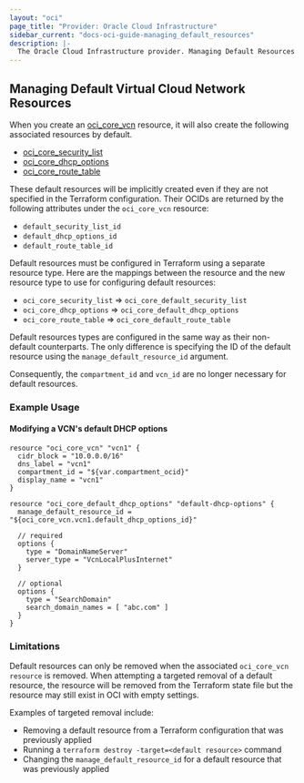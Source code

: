 ```yaml
---
layout: "oci"
page_title: "Provider: Oracle Cloud Infrastructure"
sidebar_current: "docs-oci-guide-managing_default_resources"
description: |-
  The Oracle Cloud Infrastructure provider. Managing Default Resources
---
```

## Managing Default Virtual Cloud Network Resources

When you create an [oci_core_vcn](../r/core_vcn.html)
resource, it will also create the following associated resources by default.

- [oci_core_security_list](../r/core_security_list.html)
- [oci_core_dhcp_options](../r/core_dhcp_options.html)
- [oci_core_route_table](../r/core_route_table.html)

These default resources will be implicitly created even if they are not specified in the Terraform configuration.
Their OCIDs are returned by the following attributes under the `oci_core_vcn` resource:

- `default_security_list_id`
- `default_dhcp_options_id`
- `default_route_table_id`

Default resources must be configured in Terraform using a separate resource type. Here are
the mappings between the resource and the new resource type to use for configuring default
resources:
- `oci_core_security_list` => `oci_core_default_security_list`
- `oci_core_dhcp_options` => `oci_core_default_dhcp_options`
- `oci_core_route_table` => `oci_core_default_route_table`

Default resources types are configured in the same way as their non-default counterparts. 
The only difference is specifying the ID of the default resource using the
`manage_default_resource_id` argument.

Consequently, the `compartment_id` and `vcn_id` are no longer necessary for default resources.


### Example Usage
#### Modifying a VCN's default DHCP options

```
resource "oci_core_vcn" "vcn1" {
  cidr_block = "10.0.0.0/16"
  dns_label = "vcn1"
  compartment_id = "${var.compartment_ocid}"
  display_name = "vcn1"
}

resource "oci_core_default_dhcp_options" "default-dhcp-options" {
  manage_default_resource_id = "${oci_core_vcn.vcn1.default_dhcp_options_id}"

  // required
  options {
    type = "DomainNameServer"
    server_type = "VcnLocalPlusInternet"
  }

  // optional
  options {
    type = "SearchDomain"
    search_domain_names = [ "abc.com" ]
  }
}
```

### Limitations

Default resources can only be removed when the associated `oci_core_vcn resource` is removed. When attempting
a targeted removal of a default resource, the resource will be removed from the Terraform state file but the resource may
still exist in OCI with empty settings.
 
Examples of targeted removal include:
- Removing a default resource from a Terraform configuration that was previously applied
- Running a `terraform destroy -target=<default resource>` command
- Changing the `manage_default_resource_id` for a default resource that was previously applied